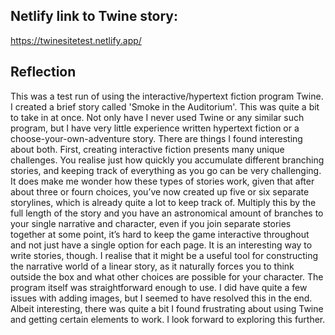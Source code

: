 ## Netlify link to Twine story:
https://twinesitetest.netlify.app/

## Reflection
This was a test run of using the interactive/hypertext fiction program Twine. I created a brief story called 'Smoke in the Auditorium'. This was quite a bit to take in at once. Not only have I never used Twine or any similar such program, but I have very little experience written hypertext fiction or a choose-your-own-adventure story. There are things I found interesting about both. First, creating interactive fiction presents many unique challenges. You realise just how quickly you accumulate different branching stories, and keeping track of everything as you go can be very challenging. It does make me wonder how these types of stories work, given that after about three or fourn choices, you’ve now created up five or six separate storylines, which is already quite a lot to keep track of. Multiply this by the full length of the story and you have an astronomical amount of branches to your single narrative and character, even if you join separate stories together at some point, it’s hard to keep the game interactive throughout and not just have a single option for each page. It is an interesting way to write stories, though. I realise that it might be a useful tool for constructing the narrative world of a linear story, as it naturally forces you to think outside the box and what other choices are possible for your character. 
The program itself was straightforward enough to use. I did have quite a few issues with adding images, but I seemed to have resolved this in the end.  
Albeit interesting, there was quite a bit I found frustrating about using Twine and getting certain elements to work. I look forward to exploring this further. 

